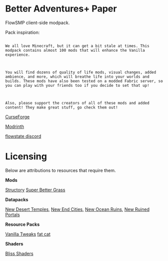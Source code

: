 <!-- TODO: Update this whole readme to be more pretty ✨ -->

# Better Adventures+ Paper

FlowSMP client-side modpack.

Pack inspiration:

```

We all love Minecraft, but it can get a bit stale at times. This modpack contains almost 100 mods that will enhance the Vanilla experience.



You will find dozens of quality of life mods, visual changes, added ambience, and more, which will breathe life into your worlds and builds. These mods have also been tested on a modded Fabric server, so you can play with your friends too if you decide to set that up!



Also, please support the creators of all of these mods and added content! They make great stuff, go check them out!
```

[CurseForge](https://www.curseforge.com/minecraft/modpacks/better-adventures-paper)

[Modrinth](https://modrinth.com/mod/better-adventures-plus-paper)

[flowstate discord](https://discord.gg/pUSqMWxX9E)

# Licensing

Below are attributions to resources that require them.

**Mods**

[Structory](https://www.curseforge.com/minecraft/mc-mods/structory)
[Super Better Grass](https://www.curseforge.com/minecraft/mc-mods/super-better-grass)

**Datapacks**

[New Desert Temples](https://www.planetminecraft.com/data-pack/new-desert-temples-better-structures/), [New End Cities](https://www.planetminecraft.com/data-pack/new-end-cities-better-structures/), [New Ocean Ruins](https://www.planetminecraft.com/data-pack/new-ocean-ruins-better-structures/), [New Ruined Portals](https://www.planetminecraft.com/data-pack/new-ruined-portals-better-structures/)

**Resource Packs**

[Vanilla Tweaks](https://vanillatweaks.net/)
[fat cat](https://www.planetminecraft.com/texture-pack/fat-cat-4640906/)

**Shaders**

[Bliss Shaders](https://github.com/X0nk/Bliss-Shader/)
